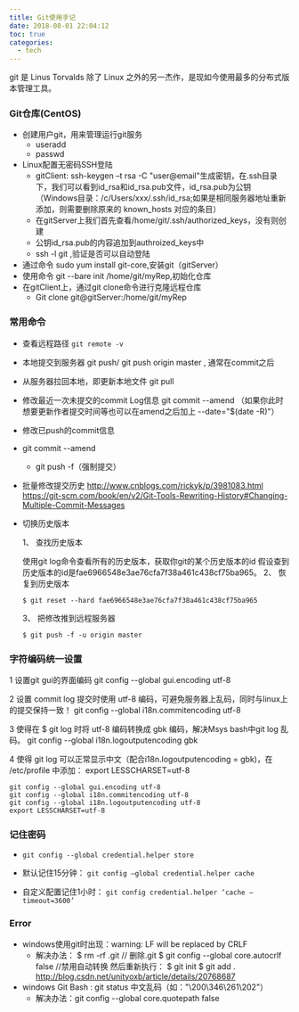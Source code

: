```yaml
---
title: Git使用手记
date: 2018-08-01 22:04:12
toc: true
categories:
  - tech
---
```


git 是 Linus Torvalds 除了 Linux 之外的另一杰作，是现如今使用最多的分布式版本管理工具。

<!--more-->

### Git仓库(CentOS)
  * 创建用户git，用来管理运行git服务
    * useradd <UserID>
    * passwd <UserID>
  * Linux配置无密码SSH登陆
    * gitClient: ssh-keygen –t rsa -C "user@email"生成密钥，在.ssh目录下，我们可以看到id_rsa和id_rsa.pub文件，id_rsa.pub为公钥（Windows目录：/c/Users/xxx/.ssh/id_rsa;如果是相同服务器地址重新添加，则需要删除原来的 known_hosts 对应的条目）
    * 在gitServer上我们首先查看/home/git/.ssh/authorized_keys，没有则创建
    * 公钥id_rsa.pub的内容追加到authroized_keys中
    * ssh -l git <ServerIP> ,验证是否可以自动登陆
  * 通过命令 sudo yum install git-core,安装git（gitServer）
  * 使用命令 git --bare init /home/git/myRep,初始化仓库
  * 在gitClient上，通过git clone命令进行克隆远程仓库
    * Git clone git@gitServer:/home/git/myRep


### 常用命令
* 查看远程路径
  `git remote -v`

* 本地提交到服务器
  git push/ git push origin master , 通常在commit之后

* 从服务器拉回本地，即更新本地文件
  git pull

* 修改最近一次未提交的commit Log信息
  git commit --amend  （如果你此时想要更新作者提交时间等也可以在amend之后加上 --date="$(date -R)"）

* 修改已push的commit信息
  
* git commit --amend
  * git push -f（强制提交）
  
* 批量修改提交历史
  http://www.cnblogs.com/rickyk/p/3981083.html
  https://git-scm.com/book/en/v2/Git-Tools-Rewriting-History#Changing-Multiple-Commit-Messages

* 切换历史版本

  1、 查找历史版本

    使用git log命令查看所有的历史版本，获取你git的某个历史版本的id
    假设查到历史版本的id是fae6966548e3ae76cfa7f38a461c438cf75ba965。
  2、 恢复到历史版本

  `$ git reset --hard fae6966548e3ae76cfa7f38a461c438cf75ba965`

  3、 把修改推到远程服务器

  `$ git push -f -u origin master`


### 字符编码统一设置
1 设置git gui的界面编码
git config --global gui.encoding utf-8

2 设置 commit log 提交时使用 utf-8 编码，可避免服务器上乱码，同时与linux上的提交保持一致！
git config --global i18n.commitencoding utf-8

3 使得在 $ git log 时将 utf-8 编码转换成 gbk 编码，解决Msys bash中git log 乱码。
git config --global i18n.logoutputencoding gbk

4 使得 git log 可以正常显示中文（配合i18n.logoutputencoding = gbk)，在 /etc/profile 中添加：
  export LESSCHARSET=utf-8
  ```
  git config --global gui.encoding utf-8
  git config --global i18n.commitencoding utf-8
  git config --global i18n.logoutputencoding utf-8
  export LESSCHARSET=utf-8
  ```

### 记住密码
* `git config --global credential.helper store`

* 默认记住15分钟：
  `git config –global credential.helper cache`

* 自定义配置记住1小时：
  `git config credential.helper ‘cache –timeout=3600’`

### Error
* windows使用git时出现：warning: LF will be replaced by CRLF
  * 解决办法：<cmd>
      $ rm -rf .git  // 删除.git
      $ git config --global core.autocrlf false  //禁用自动转换
      然后重新执行：
      $ git init
      $ git add .
      </cmd>
      http://blog.csdn.net/unityoxb/article/details/20768687
* windows Git Bash : git status 中文乱码（如："\200\346\261\202"）
  * 解决办法：git config --global core.quotepath false
